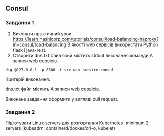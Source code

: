 ## Consul
### Завдання 1
1. Виконати практичний урок https://learn.hashicorp.com/tutorials/consul/load-balancing-haproxy?in=consul/load-balancing
В якості web сервісів використати Python flask i java-rest.
2. Створити dns.txt файл який містить stdout виконання команди A записи web сервісів.
```
dig @127.0.0.1 -p 8600 -t srv web.service.consul
```

Критерій виконання:

 dns.txt файл містить A записи web сервісів.

Виконане завдання оформити у вигляді pull request.

### Завдання 2

Підготувати Linux servers для розгортання Kubernetes.
minimum 2 servers (kubeadm, containerd/docker/cri-o, kubelet)
